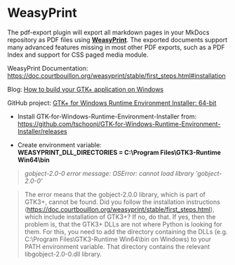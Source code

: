 # WeasyPrint

The pdf-export plugin will export all markdown pages in your MkDocs repository as PDF  files using [**WeasyPrint**](https://weasyprint.org/). The exported documents support many advanced features missing in most other PDF exports, such as a PDF Index and support for CSS paged media module.

WeasyPrint Documentation: <https://doc.courtbouillon.org/weasyprint/stable/first_steps.html#installation>


Blog: [How to build your GTK+ application on Windows](https://blogs.gnome.org/nacho/2014/08/01/how-to-build-your-gtk-application-on-windows/)

GitHub project: [GTK+ for Windows Runtime Environment Installer: 64-bit](https://github.com/tschoonj/GTK-for-Windows-Runtime-Environment-Installer)


* Install GTK-for-Windows-Runtime-Environment-Installer from:  
<https://github.com/tschoonj/GTK-for-Windows-Runtime-Environment-Installer/releases>

* Create environment variable:   
**WEASYPRINT_DLL_DIRECTORIES = C:\Program Files\GTK3-Runtime Win64\bin**

> *gobject-2.0-0 error message: OSError: cannot load library 'gobject-2.0-0'*

> The error means that the gobject-2.0.0 library, which is part of GTK3+, cannot be found. Did you follow the installation instructions (https://doc.courtbouillon.org/weasyprint/stable/first_steps.html), which include installation of GTK3+? If no, do that. If yes, then the problem is, that the GTK3+ DLLs are not where Python is looking for them. For this, you need to add the directory containing the DLLs (e.g. C:\Program Files\GTK3-Runtime Win64\bin on Windows) to your PATH environment variable. That directory contains the relevant libgobject-2.0-0.dll library.